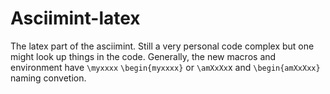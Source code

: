 # Asciimint-latex

The latex part of the asciimint. Still a very personal code complex but one might look up things in the code. Generally, the new macros and environment have `\myxxxx` `\begin{myxxxx}` or `\amXxXx`x and  `\begin{amXxXxx}` naming convetion.
